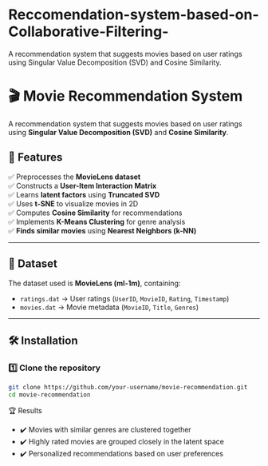 # Reccomendation-system-based-on-Collaborative-Filtering-
A recommendation system that suggests movies based on user ratings using Singular Value Decomposition (SVD) and Cosine Similarity.


# 🎬 Movie Recommendation System  

A recommendation system that suggests movies based on user ratings using **Singular Value Decomposition (SVD)** and **Cosine Similarity**.  

## 📌 Features  
✅ Preprocesses the **MovieLens dataset**  
✅ Constructs a **User-Item Interaction Matrix**  
✅ Learns **latent factors** using **Truncated SVD**  
✅ Uses **t-SNE** to visualize movies in 2D  
✅ Computes **Cosine Similarity** for recommendations  
✅ Implements **K-Means Clustering** for genre analysis  
✅ **Finds similar movies** using **Nearest Neighbors (k-NN)**  

---

## 📂 Dataset  
The dataset used is **MovieLens (ml-1m)**, containing:  
- `ratings.dat` → User ratings (`UserID`, `MovieID`, `Rating`, `Timestamp`)  
- `movies.dat` → Movie metadata (`MovieID`, `Title`, `Genres`)  

---

## 🛠 Installation  

### 1️⃣ Clone the repository  
```bash
git clone https://github.com/your-username/movie-recommendation.git
cd movie-recommendation
```

🏆 Results

- ✔️ Movies with similar genres are clustered together
- ✔️ Highly rated movies are grouped closely in the latent space
- ✔️ Personalized recommendations based on user preferences
